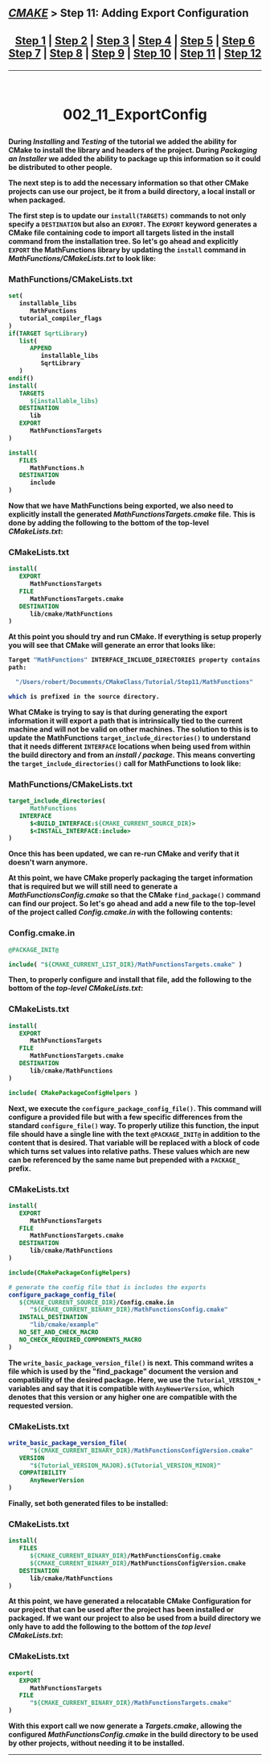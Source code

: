 ## [_CMAKE_][CMake] > **Step 11: Adding Export Configuration**

## <p align=center>[Step 1][stp1] | [Step 2][stp2] | [Step 3][stp3] | [Step 4][stp4] | [Step 5][stp5] | [Step 6][stp6] <br/> [Step 7][stp7] | [Step 8][stp8] | [Step 9][stp9] | [Step 10][stp10] | [Step 11][stp11] | [Step 12][stp12]  </p>

<!--
* [_CMAKE_][CMake]
* [Step 1][stp1]
* [Step 2][stp2]
* [Step 3][stp3]
* [Step 4][stp4]
* [Step 5][stp5]
* [Step 6][stp6]
* [Step 7][stp7]
* [Step 8][stp8]
* [Step 9][stp9]
* [Step 10][stp10]
* [Step 11][stp11]
* [Step 12][stp12]
-->
[CMake]: ../../README.md
[stp1]: https://github.com/yoricsv/002_CppCMake/002_1_BasicStartingPoint.git
[stp2]: https://github.com/yoricsv/002_CppCMake/002_2_AddingLibrary.git
[stp3]: https://github.com/yoricsv/002_CppCMake/002_3_UsageReqForLib.git
[stp4]: https://github.com/yoricsv/002_CppCMake/002_4_InstallAndTest.git
[stp5]: https://github.com/yoricsv/002_CppCMake/002_5_SysIntrospection.git
[stp6]: https://github.com/yoricsv/002_CppCMake/002_6_ComFileGen.git
[stp7]: https://github.com/yoricsv/002_CppCMake/002_7_BuildInstall.git
[stp8]: https://github.com/yoricsv/002_CppCMake/002_8_Dashboard.git
[stp9]: https://github.com/yoricsv/002_CppCMake/002_9_StaticShared.git
[stp10]: https://github.com/yoricsv/002_CppCMake/002_10_GenExpression.git
[stp11]: https://github.com/yoricsv/002_CppCMake/002_11_ExportConfig.git
[stp12]: https://github.com/yoricsv/002_CppCMake/002_12_PackDebRel.git

---
<br/>
<!-- ---------------------------------- * Navigation * ---------------------------------- -->

# <p align = center><b>002_11_ExportConfig<b></p>

During *Installing* and *Testing* of the **tutorial** we added the ability for CMake to install the library and headers of the project. During *Packaging an Installer* we added the ability to package up this information so it could be distributed to other people.

The next step is to add the necessary information so that other CMake projects can use our project, be it from a build directory, a local install or when packaged.

The first step is to update our `install(TARGETS)` commands to not only specify a `DESTINATION` but also an `EXPORT`. The `EXPORT` keyword generates a CMake file containing code to import all targets listed in the install command from the installation tree. So let's go ahead and explicitly `EXPORT` the **MathFunctions** library by updating the `install` command in ***MathFunctions/CMakeLists.txt*** to look like:

### MathFunctions/CMakeLists.txt
```cmake
set(
   installable_libs
      MathFunctions
   tutorial_compiler_flags
)
if(TARGET SqrtLibrary)
   list(
      APPEND
         installable_libs
         SqrtLibrary
   )
endif()
install(
   TARGETS
      ${installable_libs}
   DESTINATION
      lib
   EXPORT
      MathFunctionsTargets
)

install(
   FILES
      MathFunctions.h
   DESTINATION
      include
)
```

Now that we have **MathFunctions** being exported, we also need to explicitly install the generated ***MathFunctionsTargets.cmake*** file. This is done by adding the following to the bottom of the top-level ***CMakeLists.txt***:

### CMakeLists.txt
```cmake
install(
   EXPORT
      MathFunctionsTargets
   FILE
      MathFunctionsTargets.cmake
   DESTINATION
      lib/cmake/MathFunctions
)
```

At this point you should try and run CMake. If everything is setup properly you will see that CMake will generate an error that looks like:

```bash
Target "MathFunctions" INTERFACE_INCLUDE_DIRECTORIES property contains
path:

  "/Users/robert/Documents/CMakeClass/Tutorial/Step11/MathFunctions"

which is prefixed in the source directory.
```

What CMake is trying to say is that during generating the export information it will export a path that is intrinsically tied to the current machine and will not be valid on other machines. The solution to this is to update the **MathFunctions** `target_include_directories()` to understand that it needs different `INTERFACE` locations when being used from within the build directory and from an *install / package*. This means converting the `target_include_directories()` call for **MathFunctions** to look like:

### MathFunctions/CMakeLists.txt
```cmake
target_include_directories(
      MathFunctions
   INTERFACE
      $<BUILD_INTERFACE:${CMAKE_CURRENT_SOURCE_DIR}>
      $<INSTALL_INTERFACE:include>
)
```

Once this has been updated, we can re-run CMake and verify that it doesn't warn anymore.

At this point, we have CMake properly packaging the target information that is required but we will still need to generate a ***MathFunctionsConfig.cmake*** so that the CMake `find_package()` command can find our project. So let's go ahead and add a new file to the top-level of the project called ***Config.cmake.in*** with the following contents:

### Config.cmake.in
```cmake
@PACKAGE_INIT@

include( "${CMAKE_CURRENT_LIST_DIR}/MathFunctionsTargets.cmake" )
```

Then, to properly configure and install that file, add the following to the bottom of the *top-level* ***CMakeLists.txt***:

### CMakeLists.txt
```cmake
install(
   EXPORT
      MathFunctionsTargets
   FILE
      MathFunctionsTargets.cmake
   DESTINATION
      lib/cmake/MathFunctions
)

include( CMakePackageConfigHelpers )
```

Next, we execute the `configure_package_config_file()`. This command will configure a provided file but with a few specific differences from the standard `configure_file()` way. To properly utilize this function, the input file should have a single line with the text `@PACKAGE_INIT@` in addition to the content that is desired. That variable will be replaced with a block of code which turns set values into relative paths. These values which are new can be referenced by the same name but prepended with a `PACKAGE_` prefix.

### CMakeLists.txt
```cmake
install(
   EXPORT
      MathFunctionsTargets
   FILE
      MathFunctionsTargets.cmake
   DESTINATION
      lib/cmake/MathFunctions
)

include(CMakePackageConfigHelpers)

# generate the config file that is includes the exports
configure_package_config_file(
   ${CMAKE_CURRENT_SOURCE_DIR}/Config.cmake.in
      "${CMAKE_CURRENT_BINARY_DIR}/MathFunctionsConfig.cmake"
   INSTALL_DESTINATION
      "lib/cmake/example"
   NO_SET_AND_CHECK_MACRO
   NO_CHECK_REQUIRED_COMPONENTS_MACRO
)
```

The `write_basic_package_version_file()` is next. This command writes a file which is used by the "find_package" document the version and compatibility of the desired package. Here, we use the `Tutorial_VERSION_*` variables and say that it is compatible with `AnyNewerVersion`, which denotes that this version or any higher one are compatible with the requested version.

### CMakeLists.txt
```cmake
write_basic_package_version_file(
      "${CMAKE_CURRENT_BINARY_DIR}/MathFunctionsConfigVersion.cmake"
   VERSION
      "${Tutorial_VERSION_MAJOR}.${Tutorial_VERSION_MINOR}"
   COMPATIBILITY
      AnyNewerVersion
)
```

Finally, set both generated files to be installed:

### CMakeLists.txt
```cmake
install(
   FILES
      ${CMAKE_CURRENT_BINARY_DIR}/MathFunctionsConfig.cmake
      ${CMAKE_CURRENT_BINARY_DIR}/MathFunctionsConfigVersion.cmake
   DESTINATION
      lib/cmake/MathFunctions
)
```

At this point, we have generated a relocatable CMake Configuration for our project that can be used after the project has been installed or packaged. If we want our project to also be used from a build directory we only have to add the following to the bottom of the *top level* ***CMakeLists.txt***:

### CMakeLists.txt
```cmake
export( 
   EXPORT
      MathFunctionsTargets
   FILE
      "${CMAKE_CURRENT_BINARY_DIR}/MathFunctionsTargets.cmake"
)
```

With this export call we now generate a ***Targets.cmake***, allowing the configured ***MathFunctionsConfig.cmake*** in the build directory to be used by other projects, without needing it to be installed.

---